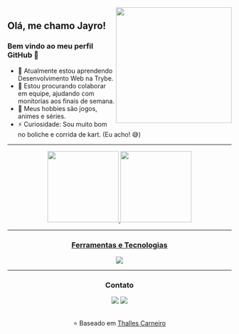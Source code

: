 
<!--
**Jayromberg/Jayromberg** is a ✨ _special_ ✨ repository because its `README.md` (this file) appears on your GitHub profile.

Here are some ideas to get you started:

- 🔭 I’m currently working on ...
- 🌱 I’m currently learning ...
- 👯 I’m looking to collaborate on ...
- 🤔 I’m looking for help with ...
- 💬 Ask me about ...
- 📫 How to reach me: ...
- 😄 Pronouns: ...
- ⚡ Fun fact: ...
-->

<img align="right" src="https://38.media.tumblr.com/f5e6fa5b5ebb56a6438b54d15d519367/tumblr_nm92ujDXeS1ru4t0lo1_500.gif" height="260em">

## Olá, me chamo Jayro! 
### Bem vindo ao meu perfil GitHub 👋

- 🌱 Atualmente estou aprendendo Desenvolvimento Web na Trybe.
- 👯 Estou procurando colaborar em equipe, ajudando com monitorias aos finais de semana.
- 💬 Meus hobbies são jogos, animes e séries.
- ⚡ Curiosidade: Sou muito bom no boliche e corrida de kart. (Eu acho! :sweat_smile:)

---

<div align="center">
<a href="https://github.com/Jayromberg">
<img height="160em" src="https://github-readme-stats.vercel.app/api/top-langs/?username=Jayromberg&layout=compact&langs_count=7&theme=dracula"/> 
<img height="160em" src="https://github-readme-stats.vercel.app/api?username=Jayromberg&show_icons=true&theme=dracula&include_all_commits=true&count_private=true"/>

       
---           
  
### Ferramentas e Tecnologias
          
<p align="center">
  <a href="https://skillicons.dev">
    <img src="https://skillicons.dev/icons?i=js,html,css,jest,react,redux,docker,mysql,java,go,nodejs" />
  </a>
</p>

---                    
       
### Contato

<div>
<a href = "mailto:jayro.dev@gmail.com"><img src="https://img.shields.io/badge/Gmail-D14836?style=for-the-badge&logo=gmail&logoColor=white" target="_blank"></a>
<a href="https://www.linkedin.com/in/jayromberg-lima-santos" target="_blank"><img src="https://img.shields.io/badge/-LinkedIn-%230077B5?style=for-the-badge&logo=linkedin&logoColor=white" target="_blank"></a>   
</div>
<br> 
       
⭐️ Baseado em [Thalles Carneiro](https://github.com/thalles-carneiro) 
       
</div>
